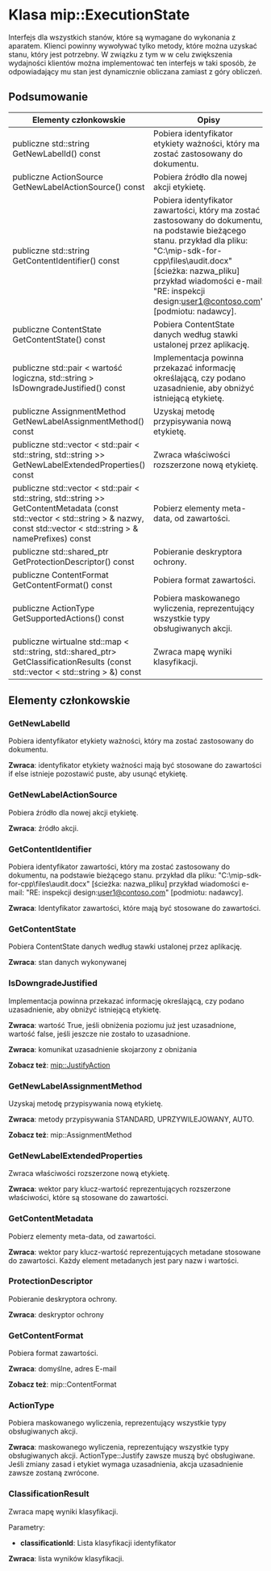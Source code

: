 # <a name="class-mipexecutionstate"></a>Klasa mip::ExecutionState 
Interfejs dla wszystkich stanów, które są wymagane do wykonania z aparatem.
Klienci powinny wywoływać tylko metody, które można uzyskać stanu, który jest potrzebny. W związku z tym w w celu zwiększenia wydajności klientów można implementować ten interfejs w taki sposób, że odpowiadający mu stan jest dynamicznie obliczana zamiast z góry obliczeń.
  
## <a name="summary"></a>Podsumowanie
 Elementy członkowskie                        | Opisy                                
--------------------------------|---------------------------------------------
 publiczne std::string GetNewLabelId() const  |  Pobiera identyfikator etykiety ważności, który ma zostać zastosowany do dokumentu.
 publiczne ActionSource GetNewLabelActionSource() const  |  Pobiera źródło dla nowej akcji etykietę.
 publiczne std::string GetContentIdentifier() const  |  Pobiera identyfikator zawartości, który ma zostać zastosowany do dokumentu, na podstawie bieżącego stanu. przykład dla pliku: "C:\mip-sdk-for-cpp\files\audit.docx" [ścieżka: nazwa_pliku] przykład wiadomości e-mail: "RE: inspekcji design:user1@contoso.com" [podmiotu: nadawcy].
 publiczne ContentState GetContentState() const  |  Pobiera ContentState danych według stawki ustalonej przez aplikację.
publiczne std::pair < wartość logiczna, std::string > IsDowngradeJustified() const  |  Implementacja powinna przekazać informację określającą, czy podano uzasadnienie, aby obniżyć istniejącą etykietę.
 publiczne AssignmentMethod GetNewLabelAssignmentMethod() const  |  Uzyskaj metodę przypisywania nową etykietę.
publiczne std::vector < std::pair < std::string, std::string >> GetNewLabelExtendedProperties() const  |  Zwraca właściwości rozszerzone nową etykietę.
publiczne std::vector < std::pair < std::string, std::string >> GetContentMetadata (const std::vector < std::string > & nazwy, const std::vector < std::string > & namePrefixes) const  |  Pobierz elementy meta-data, od zawartości.
publiczne std::shared_ptr<ProtectionDescriptor> GetProtectionDescriptor() const  |  Pobieranie deskryptora ochrony.
 publiczne ContentFormat GetContentFormat() const  |  Pobiera format zawartości.
 publiczne ActionType GetSupportedActions() const  |  Pobiera maskowanego wyliczenia, reprezentujący wszystkie typy obsługiwanych akcji.
publiczne wirtualne std::map < std::string, std::shared_ptr<ClassificationResult>> GetClassificationResults (const std::vector < std::string > &) const  |  Zwraca mapę wyniki klasyfikacji.
  
## <a name="members"></a>Elementy członkowskie
  
### <a name="getnewlabelid"></a>GetNewLabelId
Pobiera identyfikator etykiety ważności, który ma zostać zastosowany do dokumentu.

  
**Zwraca**: identyfikator etykiety ważności mają być stosowane do zawartości if else istnieje pozostawić puste, aby usunąć etykietę.
  
### <a name="getnewlabelactionsource"></a>GetNewLabelActionSource
Pobiera źródło dla nowej akcji etykietę.

  
**Zwraca**: źródło akcji.
  
### <a name="getcontentidentifier"></a>GetContentIdentifier
Pobiera identyfikator zawartości, który ma zostać zastosowany do dokumentu, na podstawie bieżącego stanu. przykład dla pliku: "C:\mip-sdk-for-cpp\files\audit.docx" [ścieżka: nazwa_pliku] przykład wiadomości e-mail: "RE: inspekcji design:user1@contoso.com" [podmiotu: nadawcy].

  
**Zwraca**: Identyfikator zawartości, które mają być stosowane do zawartości.
  
### <a name="getcontentstate"></a>GetContentState
Pobiera ContentState danych według stawki ustalonej przez aplikację.

  
**Zwraca**: stan danych wykonywanej
  
### <a name="isdowngradejustified"></a>IsDowngradeJustified
Implementacja powinna przekazać informację określającą, czy podano uzasadnienie, aby obniżyć istniejącą etykietę.

  
**Zwraca**: wartość True, jeśli obniżenia poziomu już jest uzasadnione, wartość false, jeśli jeszcze nie zostało to uzasadnione. 

  
**Zwraca**: komunikat uzasadnienie skojarzony z obniżania 
  
**Zobacz też**: [mip::JustifyAction](class_mip_justifyaction.md)
  
### <a name="getnewlabelassignmentmethod"></a>GetNewLabelAssignmentMethod
Uzyskaj metodę przypisywania nową etykietę.

  
**Zwraca**: metody przypisywania STANDARD, UPRZYWILEJOWANY, AUTO. 
  
**Zobacz też**: mip::AssignmentMethod
  
### <a name="getnewlabelextendedproperties"></a>GetNewLabelExtendedProperties
Zwraca właściwości rozszerzone nową etykietę.

  
**Zwraca**: wektor pary klucz-wartość reprezentujących rozszerzone właściwości, które są stosowane do zawartości.
  
### <a name="getcontentmetadata"></a>GetContentMetadata
Pobierz elementy meta-data, od zawartości.

  
**Zwraca**: wektor pary klucz-wartość reprezentujących metadane stosowane do zawartości. Każdy element metadanych jest pary nazw i wartości.
  
### <a name="protectiondescriptor"></a>ProtectionDescriptor
Pobieranie deskryptora ochrony.

  
**Zwraca**: deskryptor ochrony
  
### <a name="getcontentformat"></a>GetContentFormat
Pobiera format zawartości.

  
**Zwraca**: domyślne, adres E-mail 
  
**Zobacz też**: mip::ContentFormat
  
### <a name="actiontype"></a>ActionType
Pobiera maskowanego wyliczenia, reprezentujący wszystkie typy obsługiwanych akcji.

  
**Zwraca**: maskowanego wyliczenia, reprezentujący wszystkie typy obsługiwanych akcji.
ActionType::Justify zawsze muszą być obsługiwane. Jeśli zmiany zasad i etykiet wymaga uzasadnienia, akcja uzasadnienie zawsze zostaną zwrócone.
  
### <a name="classificationresult"></a>ClassificationResult
Zwraca mapę wyniki klasyfikacji.

Parametry:  
* **classificationId**: Lista klasyfikacji identyfikator 



  
**Zwraca**: lista wyników klasyfikacji.